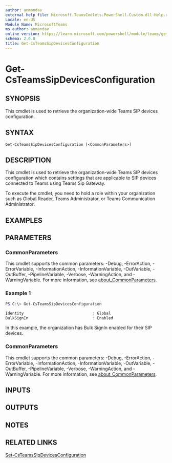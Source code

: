 ```yaml
---
author: anmandav
external help file: Microsoft.TeamsCmdlets.PowerShell.Custom.dll-Help.xml
Locale: en-US
Module Name: MicrosoftTeams
ms.author: anmandav
online version: https://learn.microsoft.com/powershell/module/teams/get-csteamssipdevicesconfiguration
schema: 2.0.0
title: Get-CsTeamsSipDevicesConfiguration
---
```


# Get-CsTeamsSipDevicesConfiguration

## SYNOPSIS

This cmdlet is used to retrieve the organization-wide Teams SIP devices configuration.

## SYNTAX

```
Get-CsTeamsSipDevicesConfiguration [<CommonParameters>]
```

## DESCRIPTION

This cmdlet is used to retrieve the organization-wide Teams SIP devices configuration which contains settings that are applicable to SIP devices connected to Teams using Teams Sip Gateway.

To execute the cmdlet, you need to hold a role within your organization such as Global Reader, Teams Administrator, or Teams Communication Administrator.

## EXAMPLES

## PARAMETERS

### CommonParameters
This cmdlet supports the common parameters: -Debug, -ErrorAction, -ErrorVariable, -InformationAction, -InformationVariable, -OutVariable, -OutBuffer, -PipelineVariable, -Verbose, -WarningAction, and -WarningVariable. For more information, see [about_CommonParameters](https://go.microsoft.com/fwlink/?LinkID=113216).

### Example 1

```powershell
PS C:\> Get-CsTeamsSipDevicesConfiguration

Identity                              : Global
BulkSignIn                            : Enabled
```

In this example, the organization has Bulk SignIn enabled for their SIP devices.

### CommonParameters
This cmdlet supports the common parameters: -Debug, -ErrorAction, -ErrorVariable, -InformationAction, -InformationVariable, -OutVariable, -OutBuffer, -PipelineVariable, -Verbose, -WarningAction, and -WarningVariable. For more information, see [about_CommonParameters](https://go.microsoft.com/fwlink/?LinkID=113216).

## INPUTS

## OUTPUTS

## NOTES

## RELATED LINKS

[Set-CsTeamsSipDevicesConfiguration](https://learn.microsoft.com/powershell/module/teams/set-csteamssipdevicesconfiguration)
